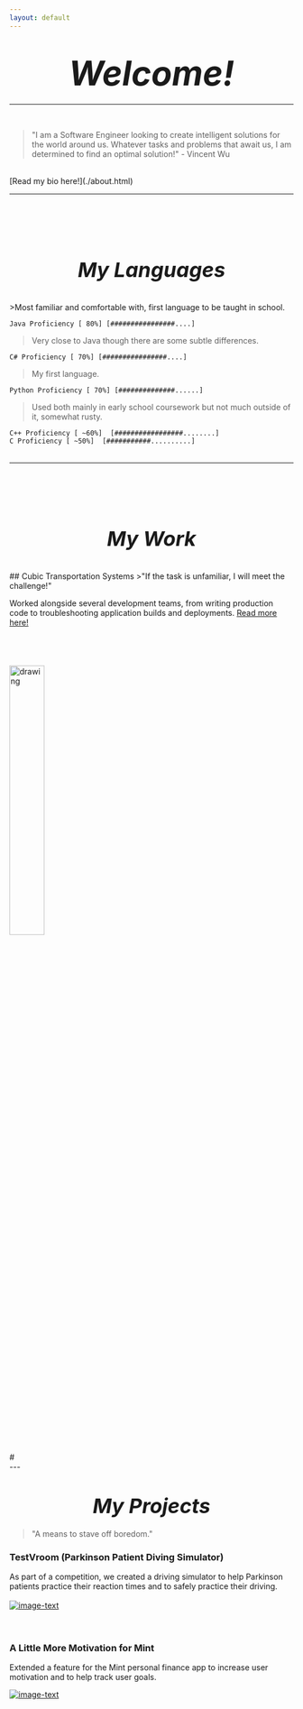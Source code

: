 ```yaml
---
layout: default
---
```

 
# <center><span style="font-size: 60px"> <b><i>Welcome!</i></b></span></center>

---
<br>

>"I am a Software Engineer looking to create intelligent solutions for
 the world around us. Whatever tasks and problems that await us, I am determined to find an optimal solution!" - Vincent Wu

<br>
[Read my bio here!](./about.html)

---
# <br>
# <center><span style="font-size: 36px"> <b><i>My Languages</i></b></span></center>

<br>
>Most familiar and comfortable with, first language to be taught in school.

```Java Proficiency [ 80%] [################....] ``` <br>
 
>Very close to Java though there are some subtle differences.

```C# Proficiency [ 70%] [################....] ``` <br>

 
>My first language.
 
```Python Proficiency [ 70%] [##############......]``` <br>

>Used both mainly in early school coursework but not much outside of it, somewhat rusty.

```C++ Proficiency [ ~60%]  [#################........]``` <br>
```C Proficiency [ ~50%]  [###########..........]```
<br><br>

---

# <br>
# <center><span style="font-size: 36px"> <b><i>My Work</i></b></span></center>
<br>
## Cubic Transportation Systems 
>"If the task is unfamiliar, I will meet the challenge!"

Worked alongside several development teams, from writing production code to troubleshooting application builds and deployments.
[Read more here!](./another-page.html)
<br>
<br>
<br>
<br>
<br>
[<img src="cubic.png" alt="drawing" width="35%" class="center">](https://www.cubic.com/solutions/transportation)

<br>
# <br>
---
<br>

# <center><span style="font-size: 36px"> <b><i>My Projects</i></b></span></center>
>"A means to stave off boredom."

### TestVroom (Parkinson Patient Diving Simulator)
As part of a competition, we created a driving simulator to help Parkinson 
patients practice their reaction times and to safely practice their driving.  
<br>
[![image-text](testvroom.png)](./another-page.html)
<br>
<br>
<br>

### A Little More Motivation for Mint
Extended a feature for the Mint personal finance app to increase user 
motivation and to help track user goals.

[![image-text](mint_redesign.png)](./mint_case_study.html)
<br>
